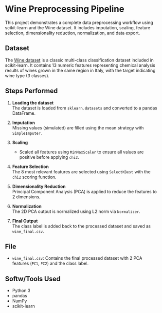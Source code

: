 # Wine Preprocessing Pipeline

This project demonstrates a complete data preprocessing workflow using scikit-learn and the Wine dataset. It includes imputation, scaling, feature selection, dimensionality reduction, normalization, and data export.

## Dataset

The [Wine dataset](https://scikit-learn.org/stable/modules/generated/sklearn.datasets.load_wine.html) is a classic multi-class classification dataset included in scikit-learn. It contains 13 numeric features representing chemical analysis results of wines grown in the same region in Italy, with the target indicating wine type (3 classes).

## Steps Performed

1. **Loading the dataset**  
   The dataset is loaded from `sklearn.datasets` and converted to a pandas DataFrame.

2. **Imputation**  
   Missing values (simulated) are filled using the mean strategy with `SimpleImputer`.

3. **Scaling**  
   - Scaled all features using `MinMaxScaler` to ensure all values are positive before applying `chi2`.

4. **Feature Selection**  
   The 8 most relevant features are selected using `SelectKBest` with the `chi2` scoring function.

5. **Dimensionality Reduction**  
   Principal Component Analysis (PCA) is applied to reduce the features to 2 dimensions.

6. **Normalization**  
   The 2D PCA output is normalized using L2 norm via `Normalizer`.

7. **Final Output**  
   The class label is added back to the processed dataset and saved as `wine_final.csv`.

## File

- `wine_final.csv`: Contains the final processed dataset with 2 PCA features (`PC1`, `PC2`) and the class label.

## Softw/Tools Used

- Python 3
- pandas
- NumPy
- scikit-learn


